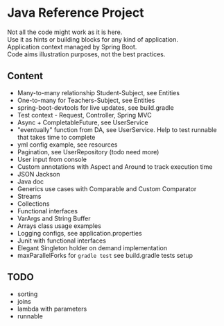# Java Reference Project

Not all the code might work as it is here.  
Use it as hints or building blocks for any kind of application.  
Application context managed by Spring Boot.  
Code aims illustration purposes, not the best practices.  

## Content
- Many-to-many relationship Student-Subject, see Entities
- One-to-many for Teachers-Subject, see Entities
- spring-boot-devtools for live updates, see build.gradle
- Test context - Request, Controller, Spring MVC
- Async + CompletableFuture, see UserService
- "eventually" function from DA, see UserService. Help to test runnable that takes time to complete
- yml config example, see resources
- Pagination, see UserRepository (todo need more)
- User input from console
- Custom annotations with Aspect and Around to track execution time
- JSON Jackson
- Java doc
- Generics use cases with Comparable and Custom Comparator
- Streams
- Collections
- Functional interfaces
- VarArgs and String Buffer
- Arrays class usage examples
- Logging configs, see application.properties
- Junit with functional interfaces
- Elegant Singleton holder on demand implementation
- maxParallelForks for `gradle test` see build.gradle tests setup

## TODO
- sorting
- joins
- lambda with parameters
- runnable